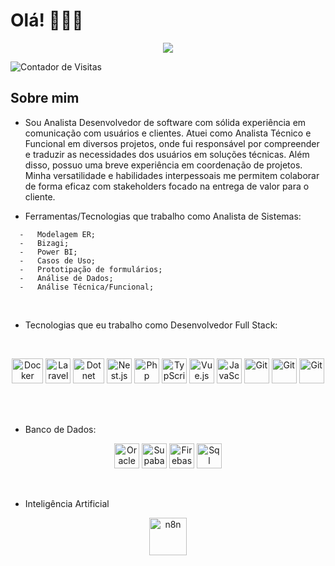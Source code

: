 # Olá! 🙋🏻‍♂️

<p align="center">
  <img src="https://readme-typing-svg.demolab.com?font=Fira+Code&pause=1000&color=00FF28D7&center=true&vCenter=true&width=435&lines=Full-stack+web+developer;Software+Engineer;10%2B+years+of+coding+expirience;Always+learning+new+things" />
</p>

![Contador de Visitas](https://komarev.com/ghpvc/?username=gsccoelho&color=green&style=for-the-badge)

## Sobre mim

- Sou Analista Desenvolvedor de software com sólida experiência em comunicação
  com usuários e clientes. Atuei como Analista Técnico e Funcional em diversos
  projetos, onde fui responsável por compreender e traduzir as necessidades dos
  usuários em soluções técnicas. Além disso, possuo uma breve experiência em
  coordenação de projetos. Minha versatilidade e habilidades interpessoais me
  permitem colaborar de forma eficaz com stakeholders focado na entrega de valor
  para o cliente.

- Ferramentas/Tecnologias que trabalho como Analista de Sistemas:

<div>

      -   Modelagem ER;
      -   Bizagi;
      -   Power BI;
      -   Casos de Uso;
      -   Prototipação de formulários;
      -   Análise de Dados;
      -   Análise Técnica/Funcional;

</div>

<br />

- Tecnologias que eu trabalho como Desenvolvedor Full Stack:

<br />

<p align="center">
<img src="https://www.vectorlogo.zone/logos/docker/docker-official.svg" alt="Docker" width="50" height="40"/>
<img src="https://www.vectorlogo.zone/logos/laravel/laravel-icon.svg" alt="Laravel" width="40" height="40"/>
<img src="https://www.vectorlogo.zone/logos/dotnet/dotnet-tile.svg" alt="Dotnet" width="50" height="40"/>
<img src="https://www.vectorlogo.zone/logos/nestjs/nestjs-icon.svg" alt="Nest.js" width="40" height="40"/>
<img src="https://www.vectorlogo.zone/logos/php/php-vertical.svg" alt="Php" width="40" height="40"/>
<img src="https://www.vectorlogo.zone/logos/typescriptlang/typescriptlang-icon.svg" alt="TypScript" width="40" height="40"/>
<img src="https://www.vectorlogo.zone/logos/vuejs/vuejs-icon.svg" alt="Vue.js" width="40" height="40"/>
<img src="https://www.vectorlogo.zone/logos/javascript/javascript-icon.svg" alt="JavaScript" width="40" height="40"/>
<img src="https://www.vectorlogo.zone/logos/gitlab/gitlab-icon.svg" alt="Git" width="40" height="40"/>
<img src="https://www.vectorlogo.zone/logos/reactjs/reactjs-icon.svg" alt="Git" width="40" height="40"/>
<img src="https://www.vectorlogo.zone/logos/visualstudio_code/visualstudio_code-icon.svg" alt="Git" width="40" height="40"/>
</p>

<br />
<br />

- Banco de Dados:

<p align="center">
<img src="https://www.vectorlogo.zone/logos/oracle/oracle-icon.svg" alt="Oracle" width="40" height="40"/>
<img src="https://www.vectorlogo.zone/logos/supabase/supabase-icon.svg" alt="Supabase" width="40" height="40"/>
<img src="https://www.vectorlogo.zone/logos/firebase/firebase-icon.svg" alt="Firebase" width="40" height="40"/>
<img src="https://cs.hofstra.edu/docs/images/software/ssms.png" alt="Sql Server Management Studio" width="40" height="40"/>

</p>

<br />

- Inteligência Artificial

<p align="center">
<img src="https://cp.beget.com/shared/EXlbmo7zStLYxXYd6yFrM714qZj8LMkI/logo_n8n2x.png" alt="n8n" width="60" height="60"/>

</p>

